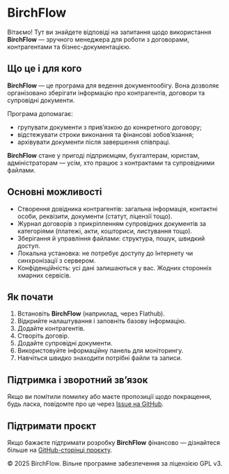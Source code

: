 # BirchFlow

Вітаємо! Тут ви знайдете відповіді на запитання щодо використання **BirchFlow** — зручного менеджера для роботи з договорами, контрагентами та бізнес-документацією.

## Що це і для кого

**BirchFlow** — це програма для ведення документообігу. Вона дозволяє організовано зберігати інформацію про контрагентів, договори та супровідні документи.

Програма допомагає:

- групувати документи з прив’язкою до конкретного договору;
- відстежувати строки виконання та фінансові зобов’язання;
- архівувати документи після завершення співпраці.

**BirchFlow** стане у пригоді підприємцям, бухгалтерам, юристам, адміністраторам — усім, хто працює з контрактами та супровідними файлами.

## Основні можливості

- Створення довідника контрагентів: загальна інформація, контактні особи, реквізити, документи (статут, ліцензії тощо).
- Журнал договорів з прикріпленням супровідних документів за категоріями (платежі, акти, кошториси, листування тощо).
- Зберігання й управління файлами: структура, пошук, швидкий доступ.
- Локальна установка: не потребує доступу до Інтернету чи синхронізації з сервером.
- Конфіденційність: усі дані залишаються у вас. Жодних сторонніх хмарних сервісів.

## Як почати

1. Встановіть **BirchFlow** (наприклад, через Flathub).
2. Відкрийте налаштування і заповніть базову інформацію.
3. Додайте контрагентів.
4. Створіть договір.
5. Додайте супровідні документи.
6. Використовуйте інформаційну панель для моніторингу.
7. Навчіться швидко знаходити потрібні файли та записи.

## Підтримка і зворотний зв’язок

Якщо ви помітили помилку або маєте пропозиції щодо покращення, будь ласка, повідомте про це через [Issue на GitHub](https://github.com/toCase/birchflow/issues).

## Підтримати проєкт

Якщо бажаєте підтримати розробку **BirchFlow** фінансово — дізнайтеся більше на [GitHub-сторінці проєкту](https://github.com/toCase/birchflow#donate).

© 2025 BirchFlow. Вільне програмне забезпечення за ліцензією GPL v3.
